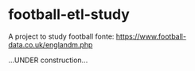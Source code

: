 # football-etl-study
A project to study football
fonte: https://www.football-data.co.uk/englandm.php

...UNDER construction...
